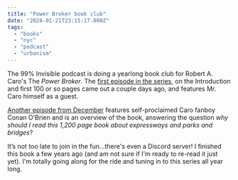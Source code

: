 ```yaml
---
title: "Power Broker book club"
date: "2024-01-21T23:15:17.000Z"
tags: 
  - "books"
  - "nyc"
  - "podcast"
  - "urbanism"
---
```


The 99% Invisible podcast is doing a yearlong book club for Robert A. Caro's The _Power Broker_. The [first episode in the series](https://99percentinvisible.org/episode/power-broker-01-robert-caro/), on the Introduction and first 100 or so pages came out a couple days ago, and features Mr. Caro himself as a guest.

[Another episode from December](https://99percentinvisible.org/episode/breaking-down-the-power-broker/) features self-proclaimed Caro fanboy Conan O'Brien and is an overview of the book, answering the question _why should I read this 1,200 page book about expressways and parks and bridges_?

It’s not too late to join in the fun...there's even a Discord server! I finished this book a few years ago (and am not sure if I'm ready to re-read it just yet). I'm totally going along for the ride and tuning in to this series all year long.
